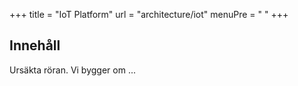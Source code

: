 +++
title = "IoT Platform"
url = "architecture/iot"
menuPre = "<i class='fas fa-cubes'></i> "
+++

## Innehåll

Ursäkta röran. Vi bygger om ...
